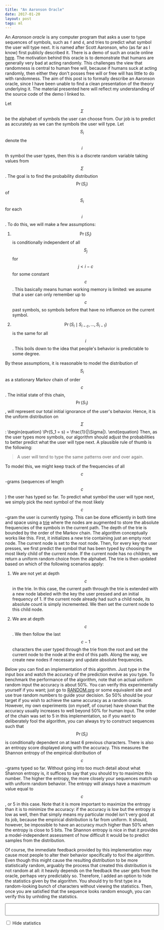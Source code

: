 ```yaml
---
title: "An Aaronson Oracle"
date: 2017-01-20
layout: post
tags: ml
---
```

An *Aaronson oracle* is any computer program that asks a user to type sequences of symbols, such as `f` and `d`, and tries to predict what symbol the user will type next.
It is named after Scott Aaronson, who (as far as I know) first publicly described it. There is a demo of such an oracle online [here](http://people.ischool.berkeley.edu/~nick/aaronson-oracle/).
The motivation behind this oracle is to demonstrate that humans are generally very bad at acting randomly. This challenges the view that randomness is central to human free will, because if humans
suck at acting randomly, then either they don't posses free will or free will has little to do with randomness. The aim of this post is to formally describe an Aaronson oracle, since I have been
unable to find a clean presentation of the theory underlying it. The material presented here will reflect my understanding of the source code of the demo I linked to.

Let $$\Sigma$$ be the alphabet of symbols the user can choose from. Our job is to predict as accurately as we can the symbols the user will type. Let $$S_i$$ denote the $$i$$th symbol the user types,
then this is a discrete random variable taking values from $$\Sigma$$. The goal is to find the probability distribution $$\Pr(S_i)$$ of $$S_i$$ for each $$i$$. To do this, we will make a few assumptions:

1. $$\Pr(S_i)$$ is conditionally independent of all $$S_j$$ for $$j < i - c$$ for some constant $$c$$.
This basically means human working memory is limited: we assume that a user can only remember up to $$c$$ past symbols, so symbols before that have no influence on the current symbol.

2. $$\Pr(S_i \mid S_{i-c}, \dots, S_{i-1})$$ is the same for all $$i$$.
This boils down to the idea that people's behavior is predictable to some degree.

By these assumptions, it is reasonable to model the distribution of $$S_i$$ as a stationary Markov chain of order $$c$$.
The initial state of this chain, $$\Pr(S_1)$$, will represent our total initial ignorance of the user's behavior. Hence, it is the uniform distribution on $$\Sigma$$:
\begin{equation}
    \Pr(S_1 = s) = \frac{1}{|\Sigma|}.
\end{equation}
Then, as the user types more symbols, our algorithm should adjust the probabilities to better predict what the user will type next.
A plausible rule of thumb is the following:

>A user will tend to type the same patterns over and over again.

To model this, we might keep track of the frequencies of all $$c$$-grams (sequences of length $$c$$) the user has typed so far.
To predict what symbol the user will type next, we simply pick the next symbol of the most likely $$c$$-gram the user is currently typing.
This can be done efficiently in both time and space using a [trie](https://en.wikipedia.org/wiki/Trie) where the nodes are augmented to store the absolute frequencies
of the symbols in the current path. The depth of the trie is bounded by the order of the Markov chain. The algorithm conceptually works like this. First, it initializes
a new trie containing just an empty root node. The current node is set to the root node. Then, for every key the user presses, we first predict the symbol that has been typed
by choosing the most likely child of the current node. If the current node has no children, we return a uniform random choice from the alphabet.
The trie is then updated based on which of the following scenarios apply:

1. We are not yet at depth $$c$$ in the trie. In this case, the current path through the trie is extended with a new node labeled with the key the user pressed and an initial frequency of 1.
If the current node already had such a child node, its absolute count is simply incremented. We then set the current node to this child node.

2. We are at depth $$c$$. We then follow the last $$c-1$$ characters the user typed through the trie from the root and set the current node to the node at the end of this path.
Along the way, we create new nodes if necessary and update absolute frequencies.

Below you can find an implementation of this algorithm. Just type in the input box and watch the accuracy of the prediction evolve as you type.
To benchmark the performance of the algorithm, note that on actual uniform random input the accuracy is about 50%. You can verify this experimentally yourself if you want;
just go to [RANDOM.org](https://www.random.org/) or some equivalent site and use true random numbers to guide your decision. So 50% should be your target if you wish to
achieve the same accuracy as a random oracle. However, my own experiments (on myself, of course) have shown that the accuracy usually increases to well beyond 50% for human input.
The order of the chain was set to 5 in this implementation, so if you want to deliberately fool the algorithm, you can always try to construct sequences such that $$\Pr(S_i)$$ is
conditionally dependent on at least 6 previous characters. There is also an entropy score displayed along with the accuracy. This measures the Shannon entropy of the empirical distribution
of $$c$$-grams typed so far. Without going into too much detail about what Shannon entropy is, it suffices to say that you should try to maximize this number. The higher the entropy,
the more closely your sequences match up with uniform random behavior. The entropy will always have a maximum value equal to $$c$$, or 5 in this case.
Note that it is more important to maximize the entropy than it is to minimize the accuracy: if the accuracy is low but the entropy is low as well, then that simply means my particular model
isn't very good at its job, because the empirical distribution is far from uniform. It should, however, be impossible to have an accuracy much higher than 50% when the entropy is close to 5 bits.
The Shannon entropy is nice in that it provides a model-independent assessment of how difficult it would be to predict samples from the distribution.

Of course, the immediate feedback provided by this implementation may cause most people to alter their behavior specifically to fool the algorithm.
Even though this might cause the resulting distribution to be more statistically random, arguably the process that created this distribution is not random at all:
it heavily depends on the feedback the user gets from the oracle, perhaps very predictably so. Therefore, I added an option to hide the statistics given by the algorithm.
You should try to first type in a random-looking bunch of characters without viewing the statistics. Then, once you are satisfied that the sequence looks random enough,
you can verify this by unhiding the statistics.

<input id="oracle" style="width: 100%; font-size: 30px">

<p><label for="hide"><input name="hide" id="hide" type="checkbox"> Hide statistics</label></p>

<div id="stats"></div>

<div id="results" style="overflow: auto; width: 100%; height: 200px"></div>

<script type="text/javascript">
    // admissible alphabet
    alphabet = "fd";
    // order of the chain
    ORDER = 5;
    // number of correct and wrong guesses
    correct = 0;
    wrong = 0;
    // character buffer
    buffer = [];

    /**
    * Node in the trie.
    * s: symbol of the node
    * d: depth of the node
    **/
    function Node(s, d) {
        // store symbol
        this.label = s;
        // store edges to children
        this.edges = [];
        // store absolute frequency
        this.count = 1;
        // store depth
        this.depth = d;

        // add an edge
        this.addEdge = function(symbol) {
            // if this edge exists already
            if(symbol in this.edges) {
                // increment count
                this.edges[symbol].count++;
            }else{
                // otherwise create new child
                this.edges[symbol] = new Node(symbol, this.depth + 1);
            }

            return this.edges[symbol];
        };

        // predict next symbol
        this.predict = function() {
            // if we have children
            if(!$.isEmptyObject(this.edges)) {
                // return most likely child
                var prediction = undefined;
                for(edge in this.edges) {
                    if(prediction === undefined || prediction.count < this.edges[edge].count) {
                        prediction = this.edges[edge];
                    }
                }

                return prediction.label;
            }else{
                // otherwise return uniform random guess
                return alphabet[Math.floor(Math.random() * alphabet.length)];
            }
        }

        // compute entropy starting from this node
        this.entropy = function(p, t) {
            var q = p * (this.count / t);
            if($.isEmptyObject(this.edges)) {
                return q * Math.log(q) / Math.log(2.0);
            }else{
                var total = 0;
                var r = 0;
                for(edge in this.edges) {
                    total += this.edges[edge].count;
                }
                for(edge in this.edges) {
                    r += this.edges[edge].entropy(q, total);
                }

                return r;
            }
        }

        // follow a path through this trie
        this.find = function(path) {
            if(this.depth >= path.length) {
                return this;
            }

            return this.addEdge(path[this.depth]).find(path);
        }
    }

    // process keys
    function process(key) {
        // add to history
        buffer.push(key);

        // predict this key
        var prediction = current.predict();

        // update trie
        trie.count++;
        current = current.addEdge(key);
        
        // restart from root if necessary
        if(current.depth >= ORDER) {
            // follow last ORDER-1 characters
            buffer.shift();
            current = trie.find(buffer);
            buffer = [];
        }

        // update stats
        color = (key === prediction) ? "black" : "red";
        $("#results").prepend("<p style='color: " + color + "'>" + (trie.count-1) + ". actual: " + key + "; predicted: " + prediction + "</p>");
        if(key === prediction) {
            correct++;
        }else{
            wrong++;
        }
        acc = Math.round(100 * correct / (correct + wrong));
        $("#stats").html("<p>accuracy: " + acc + "%</p>");
        $("#stats").append("<p>entropy: " + Math.abs(trie.entropy(1, trie.count)) + " / " + ORDER + " bits</p>")
    }

    // test on n random inputs
    function test(n) {
        while(n --> 0) {
            process(Math.random() <= 0.5 ? "f" : "d");
        }
    }

    // handle key presses
    $("#oracle").keypress(function(event) {
        // if key was in alphabet
        var key = String.fromCharCode(event.which);
        if(alphabet.indexOf(key) > -1) {
            process(key, true);
        }
    })

    // hide stats
    $("#hide").click(function() {
        $("#stats").toggle();
        $("#results").toggle();
    });

    // initialize
    trie = new Node('', 0);
    current = trie;
</script>
